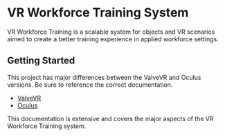 VR Workforce Training System
========

VR Workforce Training is a scalable system for objects and VR scenarios aimed to create a better training experience in applied workforce settings.


## Getting Started

This project has major differences between the ValveVR and Oculus versions. Be sure to reference the correct documentation.

- [ValveVR](https://github.com/radfordm-osu/radfordm-osu.github.io/valvevr.md)
- [Oculus](https://github.com/radfordm-osu/radfordm-osu.github.io/oculus.md)

This documentation is extensive and covers the major aspects of the VR Workforce Training system.
